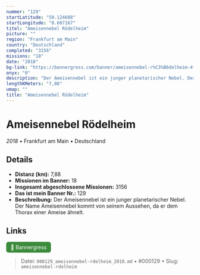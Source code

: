 ```yaml
---
nummer: "129"
startLatitude: "50.124608"
startLongitude: "8.607167"
titel: "Ameisennebel Rödelheim"
picture: ""
region: "Frankfurt am Main"
country: "Deutschland"
completed: "3156"
missions: "18"
date: "2018"
bg-link: "https://bannergress.com/banner/ameisennebel-r%C3%B6delheim-4f83"
onyx: "0"
description: "Der Ameisennebel ist ein junger planetarischer Nebel. Der Name Ameisennebel kommt von seinem Aussehen, da er dem Thorax einer Ameise ähnelt."
lengthKMeters: "7,88"
umap: ""
title: "Ameisennebel Rödelheim"
---
```

# Ameisennebel Rödelheim

*2018* • Frankfurt am Main • Deutschland



## Details
- **Distanz (km):** 7,88
- **Missionen im Banner:** 18
- **Insgesamt abgeschlossene Missionen:** 3156
- **Das ist mein Banner Nr.:** 129
- **Beschreibung:** Der Ameisennebel ist ein junger planetarischer Nebel. Der Name Ameisennebel kommt von seinem Aussehen, da er dem Thorax einer Ameise ähnelt.


## Links
<div style="margin-top: 0.5em;">
<a href="https://bannergress.com/banner/ameisennebel-r%C3%B6delheim-4f83" target="_blank" style="display:inline-block;margin-right:8px;padding:6px 12px;background-color:#3c8b3c;color:white;text-decoration:none;border-radius:6px;">🔗 Bannergress</a>

</div>


> Datei: `000129_ameisennebel-rdelheim_2018.md` • #000129 • Slug: `ameisennebel-rdelheim`

